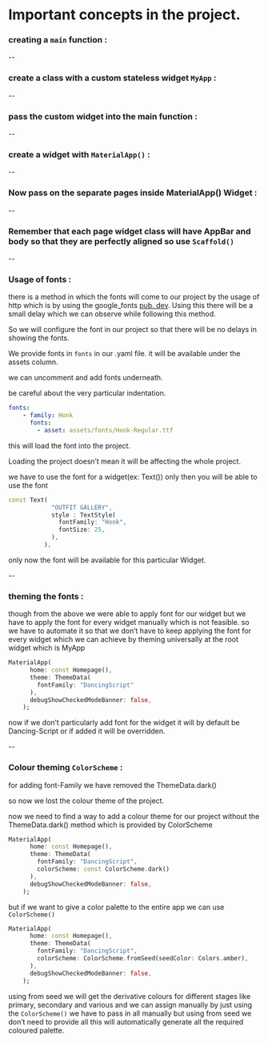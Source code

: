 # Important concepts in the project.

### creating a `main` function :

--

### create a class with a custom stateless widget `MyApp` :

--

### pass the custom widget into the main function :

--

### create a widget with `MaterialApp()` :

--

### Now pass on the separate pages inside MaterialApp() Widget :

--

### Remember that each page widget class will have AppBar and body so that they are perfectly aligned so use `Scaffold()`

--


### Usage of fonts :

there is a method in which the fonts will come to our project by the usage of http which is by using the google_fonts [pub. dev](http://pub.dev). Using this there will be a small delay which we can observe while following this method.

So we will configure the font in our project so that there will be no delays in showing the fonts.

We provide fonts in `fonts` in our .yaml file. it will be available under the assets column.

we can uncomment and add fonts underneath.

be careful about the very particular indentation.

```yaml
fonts:
    - family: Honk
      fonts:
        - asset: assets/fonts/Honk-Regular.ttf
```

this will load the font into the project.

Loading the project doesn’t mean it will be affecting the whole project.

we have to use the font for a widget(ex: Text()) only then you will be able to use the font

```dart
const Text(
            "OUTFIT GALLERY",
            style : TextStyle(
              fontFamily: "Honk",
              fontSize: 25,
            ),
          ),
```

only now the font will be available for this particular Widget.

--

### theming the fonts :

though from the above we were able to apply font for our widget but we have to apply the font for every widget manually which is not feasible. so we have to automate it so that we don’t have to keep applying the font for every widget which we can achieve by theming universally at the root widget which is MyApp

```dart
MaterialApp(
      home: const Homepage(),
      theme: ThemeData(
        fontFamily: "DancingScript"
      ),
      debugShowCheckedModeBanner: false,
    );
```

now if we don’t particularly add font for the widget it will by default be Dancing-Script or if added it will be overridden.

--

### Colour theming `ColorScheme` :

for adding font-Family we have removed the ThemeData.dark() 

so now we lost the colour theme of the project.

now we need to find a way to add a colour theme for our project without the ThemeData.dark() method which is provided by ColorScheme

```dart
MaterialApp(
      home: const Homepage(),
      theme: ThemeData(
        fontFamily: "DancingScript",
        colorScheme: const ColorScheme.dark()
      ),
      debugShowCheckedModeBanner: false,
    );
```

but if we want to give a color palette to the entire app we can use `ColorScheme()`

```dart
MaterialApp(
      home: const Homepage(),
      theme: ThemeData(
        fontFamily: "DancingScript",
        colorScheme: ColorScheme.fromSeed(seedColor: Colors.amber),
      ),
      debugShowCheckedModeBanner: false,
    );
```

using from seed we will get the derivative colours for different stages like primary, secondary and various and we can assign manually by just using the `ColorScheme()` we have to pass in all manually but using from seed we don’t need to provide all this will automatically generate all the required coloured palette.
